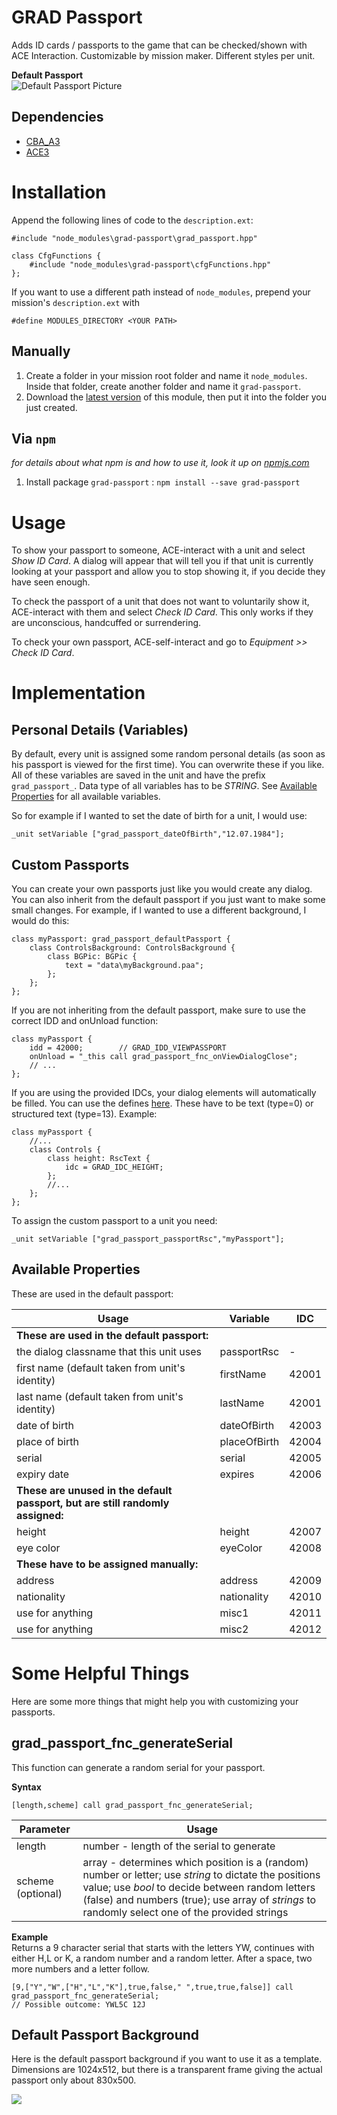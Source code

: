 # GRAD Passport
Adds ID cards / passports to the game that can be checked/shown with ACE Interaction. Customizable by mission maker. Different styles per unit.

**Default Passport**  
![Default Passport Picture](https://i.imgur.com/ofC6nH8.png)

## Dependencies
* [CBA_A3](https://github.com/CBATeam/CBA_A3)
* [ACE3](https://github.com/acemod/ACE3)

# Installation

Append the following lines of code to the `description.ext`:

```sqf
#include "node_modules\grad-passport\grad_passport.hpp"

class CfgFunctions {
    #include "node_modules\grad-passport\cfgFunctions.hpp"
};
```

If you want to use a different path instead of `node_modules`, prepend your mission's `description.ext` with

```
#define MODULES_DIRECTORY <YOUR PATH>
```

## Manually
1. Create a folder in your mission root folder and name it `node_modules`. Inside that folder, create another folder and name it `grad-passport`.
2. Download the [latest version](https://github.com/gruppe-adler/grad-passport/releases) of this module, then put it into the folder you just created.

## Via `npm`
_for details about what npm is and how to use it, look it up on [npmjs.com](https://www.npmjs.com/)_

1. Install package `grad-passport` : `npm install --save grad-passport`

# Usage
To show your passport to someone, ACE-interact with a unit and select *Show ID Card*. A dialog will appear that will tell you if that unit is currently looking at your passport and allow you to stop showing it, if you decide they have seen enough.

To check the passport of a unit that does not want to voluntarily show it, ACE-interact with them and select *Check ID Card*. This only works if they are unconscious, handcuffed or surrendering.

To check your own passport, ACE-self-interact and go to *Equipment >> Check ID Card*.

# Implementation

## Personal Details (Variables)
By default, every unit is assigned some random personal details (as soon as his passport is viewed for the first time). You can overwrite these if you like. All of these variables are saved in the unit and have the prefix `grad_passport_`. Data type of all variables has to be *STRING*. See [Available Properties](#available-properties) for all available variables.

So for example if I wanted to set the date of birth for a unit, I would use:

```sqf
_unit setVariable ["grad_passport_dateOfBirth","12.07.1984"];
```

## Custom Passports
You can create your own passports just like you would create any dialog. You can also inherit from the default passport if you just want to make some small changes. For example, if I wanted to use a different background, I would do this:

```sqf
class myPassport: grad_passport_defaultPassport {
    class ControlsBackground: ControlsBackground {
        class BGPic: BGPic {
            text = "data\myBackground.paa";
        };
    };
};
```

If you are not inheriting from the default passport, make sure to use the correct IDD and onUnload function:
```sqf
class myPassport {
    idd = 42000;        // GRAD_IDD_VIEWPASSPORT
    onUnload = "_this call grad_passport_fnc_onViewDialogClose";
    // ...
};
```

If you are using the provided IDCs, your dialog elements will automatically be filled. You can use the defines [here](https://github.com/gruppe-adler/grad-passport/blob/master/dialog/defines.hpp). These have to be text (type=0) or structured text (type=13). Example:

```sqf
class myPassport {
    //...
    class Controls {
        class height: RscText {
            idc = GRAD_IDC_HEIGHT;
        };
        //...
    };
};
```

To assign the custom passport to a unit you need:

```sqf
_unit setVariable ["grad_passport_passportRsc","myPassport"];
```

## Available Properties

These are used in the default passport:

Usage                                                                          | Variable     | IDC
-------------------------------------------------------------------------------|--------------|------
**These are used in the default passport:**                                    |              |
the dialog classname that this unit uses                                       | passportRsc  | -
first name (default taken from unit's identity)                                | firstName    | 42001
last name (default taken from unit's identity)                                 | lastName     | 42001
date of birth                                                                  | dateOfBirth  | 42003
place of birth                                                                 | placeOfBirth | 42004
serial                                                                         | serial       | 42005
expiry date                                                                    | expires      | 42006
**These are unused in the default passport, but are still randomly assigned:** |              |
height                                                                         | height       | 42007
eye color                                                                      | eyeColor     | 42008
**These have to be assigned manually:**                                        |              |
address                                                                        | address      | 42009
nationality                                                                    | nationality  | 42010
use for anything                                                               | misc1        | 42011
use for anything                                                               | misc2        | 42012

# Some Helpful Things
Here are some more things that might help you with customizing your passports.

## grad_passport_fnc_generateSerial
This function can generate a random serial for your passport.

**Syntax**  
```sqf
[length,scheme] call grad_passport_fnc_generateSerial;
```

Parameter         | Usage
------------------|-------------------------------------------------------------------------------------------------------------------------------------------------------------------------------------------------------------------------------------------------------------
length            | number - length of the serial to generate
scheme (optional) | array - determines which position is a (random) number or letter; use *string* to dictate the positions value; use *bool* to decide between random letters (false) and numbers (true); use array of *strings* to randomly select one of the provided strings

**Example**  
Returns a 9 character serial that starts with the letters YW, continues with either H,L or K, a random number and a random letter. After a space, two more numbers and a letter follow.  
```sqf
[9,["Y","W",["H","L","K"],true,false," ",true,true,false]] call grad_passport_fnc_generateSerial;
// Possible outcome: YWL5C 12J
```

## Default Passport Background
Here is the default passport background if you want to use it as a template. Dimensions are 1024x512, but there is a transparent frame giving the actual passport only about 830x500.

![](https://i.imgur.com/H8UvbYm.png)
